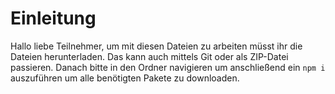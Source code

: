 # Einleitung

Hallo liebe Teilnehmer, um mit diesen Dateien zu arbeiten müsst ihr die Dateien herunterladen. Das kann auch mittels Git oder als ZIP-Datei passieren. Danach bitte in den Ordner navigieren um anschließend ein `npm i` auszuführen um alle benötigten Pakete zu downloaden.